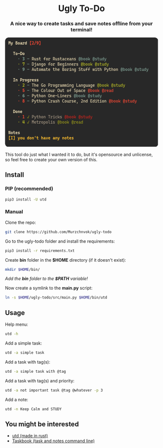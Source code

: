 <h1 align="center">Ugly To-Do</h1>
<h3 align="center">A nice way to create tasks and save notes offline from your terminal!</h3>
<div align="center">
    <img src="https://github.com/Murzchnvok/ugly-todo/blob/main/screenshots/utd.png?raw=true" />
</div>

<p>This tool do just what I wanted it to do, but it's opensource and unlicense, so feel free to create your own version of this.</p>

## Install

### PIP (recommended)

```bash
pip3 install -U utd
```

### Manual

Clone the repo:

```bash
git clone https://github.com/Murzchnvok/ugly-todo
```

Go to the ugly-todo folder and install the requirements:

```bash
pip3 install -r requirements.txt
```

Create **bin** folder in the **$HOME** directory (if it doesn't exist):

```bash
mkdir $HOME/bin/
```

_Add the **bin** folder to the **$PATH** variable!_

Now create a symlink to the **main.py** script:

```bash
ln -s $HOME/ugly-todo/src/main.py $HOME/bin/utd
```

## Usage

Help menu:

```bash
utd -h
```

Add a simple task:

```bash
utd -a simple task
```

Add a task with tag(s):

```bash
utd -a simple task with @tag
```

Add a task with tag(s) and priority:

```bash
utd -a not important task @tag @whatever -p 3
```

Add a note:

```bash
utd -n Keep Calm and STUDY
```

## You might be interested

- [utd (made in rust)](https://github.com/kawaki-san/utd-rs)
- [Taskbook (task and notes command line)](https://github.com/klaussinani/taskbook)
